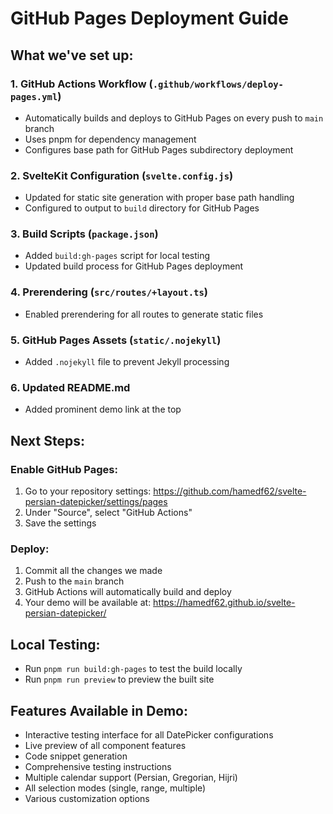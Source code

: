 # GitHub Pages Deployment Guide

## What we've set up:

### 1. **GitHub Actions Workflow** (`.github/workflows/deploy-pages.yml`)
- Automatically builds and deploys to GitHub Pages on every push to `main` branch
- Uses pnpm for dependency management
- Configures base path for GitHub Pages subdirectory deployment

### 2. **SvelteKit Configuration** (`svelte.config.js`)
- Updated for static site generation with proper base path handling
- Configured to output to `build` directory for GitHub Pages

### 3. **Build Scripts** (`package.json`)
- Added `build:gh-pages` script for local testing
- Updated build process for GitHub Pages deployment

### 4. **Prerendering** (`src/routes/+layout.ts`)
- Enabled prerendering for all routes to generate static files

### 5. **GitHub Pages Assets** (`static/.nojekyll`)
- Added `.nojekyll` file to prevent Jekyll processing

### 6. **Updated README.md**
- Added prominent demo link at the top

## Next Steps:

### Enable GitHub Pages:
1. Go to your repository settings: https://github.com/hamedf62/svelte-persian-datepicker/settings/pages
2. Under "Source", select "GitHub Actions"
3. Save the settings

### Deploy:
1. Commit all the changes we made
2. Push to the `main` branch
3. GitHub Actions will automatically build and deploy
4. Your demo will be available at: https://hamedf62.github.io/svelte-persian-datepicker/

## Local Testing:
- Run `pnpm run build:gh-pages` to test the build locally
- Run `pnpm run preview` to preview the built site

## Features Available in Demo:
- Interactive testing interface for all DatePicker configurations
- Live preview of all component features
- Code snippet generation
- Comprehensive testing instructions
- Multiple calendar support (Persian, Gregorian, Hijri)
- All selection modes (single, range, multiple)
- Various customization options
